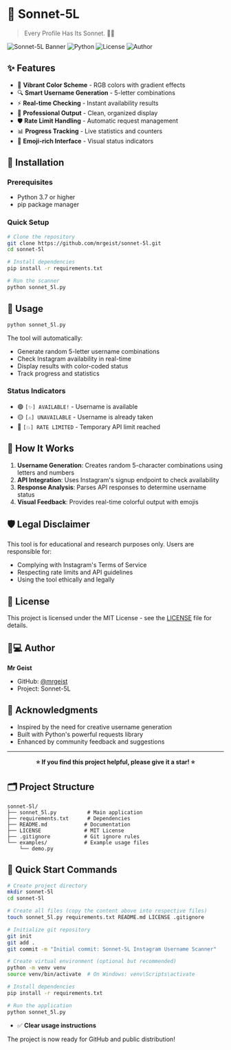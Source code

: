 
# 🔮 Sonnet-5L

>Every Profile Has Its Sonnet. 📱🎨

![Sonnet-5L Banner](https://img.shields.io/badge/Sonnet--5L-Instagram%20Scanner-purple)
![Python](https://img.shields.io/badge/Python-3.7%2B-blue)
![License](https://img.shields.io/badge/License-MIT-green)
![Author](https://img.shields.io/badge/Author-Mr%20Geist-orange)

## ✨ Features

- 🎨 **Vibrant Color Scheme** - RGB colors with gradient effects
- 🔍 **Smart Username Generation** - 5-letter combinations
- ⚡ **Real-time Checking** - Instant availability results
- 🎯 **Professional Output** - Clean, organized display
- 🛡️ **Rate Limit Handling** - Automatic request management
- 📊 **Progress Tracking** - Live statistics and counters
- 🌈 **Emoji-rich Interface** - Visual status indicators

## 🚀 Installation

### Prerequisites
- Python 3.7 or higher
- pip package manager

### Quick Setup
```bash
# Clone the repository
git clone https://github.com/mrgeist/sonnet-5l.git
cd sonnet-5l

# Install dependencies
pip install -r requirements.txt

# Run the scanner
python sonnet_5l.py
```

## 📸 Usage

```bash
python sonnet_5l.py
```

The tool will automatically:
- Generate random 5-letter username combinations
- Check Instagram availability in real-time
- Display results with color-coded status
- Track progress and statistics

### Status Indicators
- 🟢 `[✨] AVAILABLE!` - Username is available
- 🟡 `[⚠️] UNAVAILABLE` - Username is already taken  
- 🔴 `[💥] RATE LIMITED` - Temporary API limit reached

## 🎯 How It Works

1. **Username Generation**: Creates random 5-character combinations using letters and numbers
2. **API Integration**: Uses Instagram's signup endpoint to check availability
3. **Response Analysis**: Parses API responses to determine username status
4. **Visual Feedback**: Provides real-time colorful output with emojis

## 🛡️ Legal Disclaimer

This tool is for educational and research purposes only. Users are responsible for:
- Complying with Instagram's Terms of Service
- Respecting rate limits and API guidelines
- Using the tool ethically and legally


## 📜 License

This project is licensed under the MIT License - see the [LICENSE](LICENSE) file for details.

## 👨💻 Author

**Mr Geist** 
- GitHub: [@mrgeist](https://github.com/mrgeist)
- Project: Sonnet-5L

## 🌟 Acknowledgments

- Inspired by the need for creative username generation
- Built with Python's powerful requests library
- Enhanced by community feedback and suggestions

---

<div align="center">

**⭐ If you find this project helpful, please give it a star! ⭐**

</div>

## 🗂️ **Project Structure**
```
sonnet-5l/
├── sonnet_5l.py          # Main application
├── requirements.txt      # Dependencies
├── README.md            # Documentation
├── LICENSE              # MIT License
├── .gitignore           # Git ignore rules
└── examples/            # Example usage files
    └── demo.py
```

## 🚀 **Quick Start Commands**

```bash
# Create project directory
mkdir sonnet-5l
cd sonnet-5l

# Create all files (copy the content above into respective files)
touch sonnet_5l.py requirements.txt README.md LICENSE .gitignore

# Initialize git repository
git init
git add .
git commit -m "Initial commit: Sonnet-5L Instagram Username Scanner"

# Create virtual environment (optional but recommended)
python -m venv venv
source venv/bin/activate  # On Windows: venv\Scripts\activate

# Install dependencies
pip install -r requirements.txt

# Run the application
python sonnet_5l.py
```


- ✅ **Clear usage instructions**

The project is now ready for GitHub and public distribution!
